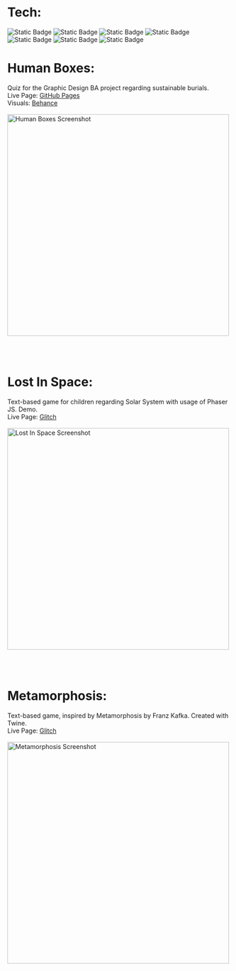 # Tech: <br>
![Static Badge](https://img.shields.io/badge/Behance-0054F7?style=for-the-badge&logo=behance&logoColor=white) 
![Static Badge](https://img.shields.io/badge/Glitch-2800ff?style=for-the-badge&logo=glitch&logoColor=white) 
![Static Badge](https://img.shields.io/badge/JavaScript-323330?style=for-the-badge&logo=javascript&logoColor=F7DF1E)
![Static Badge](https://img.shields.io/badge/PHASER-56447b?style=for-the-badge&logo={Phaser}&logoColor=white)
![Static Badge](https://img.shields.io/badge/CSS3-1572B6?style=for-the-badge&logo=css3&logoColor=white)
![Static Badge](https://img.shields.io/badge/TWINE-1fd15a?style=for-the-badge&logo={Phaser}&logoColor=white)
![Static Badge](https://img.shields.io/badge/HTML5-E34F26?style=for-the-badge&logo=html5&logoColor=white)


# Human Boxes: <br>
Quiz for the Graphic Design BA project regarding sustainable burials. <br>
Live Page: [GitHub Pages](https://makikooni.github.io/JavaScript/)<br>
Visuals: [Behance](https://beancutdesign.myportfolio.com/human-boxes) <br> <br>
<img src="https://github.com/user-attachments/assets/005eb8fc-9b81-4c4e-8f7b-5e2afc6d1f2b" alt="Human Boxes Screenshot" width="500"/>

<br><br>

# Lost In Space: 
Text-based game for children regarding Solar System with usage of Phaser JS. Demo. <br>
Live Page: [Glitch](https://lost-in-space-game.glitch.me/) <br> <br>
<img src="https://github.com/user-attachments/assets/6f906da2-c07c-405c-8237-8aaccc33b7bb" alt="Lost In Space Screenshot" width="500"/>

<br><br>

# Metamorphosis: <br>
Text-based game, inspired by Metamorphosis by Franz Kafka. Created with Twine. <br>
Live Page: [Glitch](https://metamorphosis-unit3cc.glitch.me/) <br> <br>
<img src="https://github.com/user-attachments/assets/e4845c85-898f-422b-9e2b-535b08f5d370" alt="Metamorphosis Screenshot" width="500"/>

<br><br>
